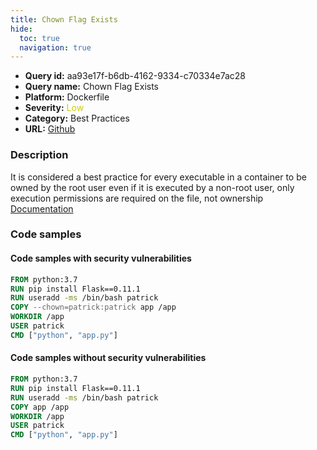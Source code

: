 ```yaml
---
title: Chown Flag Exists
hide:
  toc: true
  navigation: true
---
```


<style>
  .highlight .hll {
    background-color: #ff171742;
  }
  .md-content {
    max-width: 1100px;
    margin: 0 auto;
  }
</style>

-   **Query id:** aa93e17f-b6db-4162-9334-c70334e7ac28
-   **Query name:** Chown Flag Exists
-   **Platform:** Dockerfile
-   **Severity:** <span style="color:#CC0">Low</span>
-   **Category:** Best Practices
-   **URL:** [Github](https://github.com/Checkmarx/kics/tree/master/assets/queries/dockerfile/chown_flag_exists)

### Description
It is considered a best practice for every executable in a container to be owned by the root user even if it is executed by a non-root user, only execution permissions are required on the file, not ownership<br>
[Documentation](https://docs.docker.com/develop/develop-images/dockerfile_best-practices/)

### Code samples
#### Code samples with security vulnerabilities
```dockerfile title="Postitive test num. 1 - dockerfile file" hl_lines="4"
FROM python:3.7
RUN pip install Flask==0.11.1
RUN useradd -ms /bin/bash patrick
COPY --chown=patrick:patrick app /app
WORKDIR /app
USER patrick
CMD ["python", "app.py"]

```


#### Code samples without security vulnerabilities
```dockerfile title="Negative test num. 1 - dockerfile file"
FROM python:3.7
RUN pip install Flask==0.11.1
RUN useradd -ms /bin/bash patrick
COPY app /app
WORKDIR /app
USER patrick
CMD ["python", "app.py"]

```
